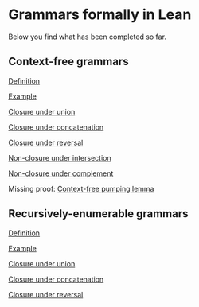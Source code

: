 # Grammars formally in Lean

Below you find what has been completed so far.

## Context-free grammars

[Definition](https://github.com/madvorak/grammars/blob/main/src/context_free/cfg.lean)

[Example](https://github.com/madvorak/grammars/blob/main/test/cfg_demo.lean)

[Closure under union](https://github.com/madvorak/grammars/blob/main/src/context_free/closure_properties/binary/CF_union_CF.lean)

[Closure under concatenation](https://github.com/madvorak/grammars/blob/main/src/context_free/closure_properties/binary/CF_concatenation_CF.lean)

[Closure under reversal](https://github.com/madvorak/grammars/blob/main/src/context_free/closure_properties/unary/reverse_CF.lean)

[Non-closure under intersection](https://github.com/madvorak/grammars/blob/main/src/context_free/closure_properties/binary/CF_intersection_CF.lean)

[Non-closure under complement](https://github.com/madvorak/grammars/blob/main/src/context_free/closure_properties/unary/complement_CF.lean)

Missing proof: [Context-free pumping lemma](https://github.com/madvorak/grammars/blob/main/src/context_free/cfgPumping.lean)

## Recursively-enumerable grammars

[Definition](https://github.com/madvorak/grammars/blob/main/src/unrestricted/grammar.lean)

[Example](https://github.com/madvorak/grammars/blob/main/test/grammar_demo.lean)

[Closure under union](https://github.com/madvorak/grammars/blob/main/src/unrestricted/closure_properties/binary/RE_union_RE.lean)

[Closure under concatenation](https://github.com/madvorak/grammars/blob/main/src/unrestricted/closure_properties/binary/RE_concatenation_RE.lean)

[Closure under reversal](https://github.com/madvorak/grammars/blob/main/src/unrestricted/closure_properties/unary/reverse_RE.lean)
